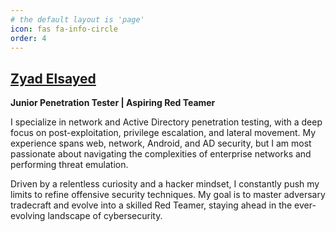 ```yaml
---
# the default layout is 'page'
icon: fas fa-info-circle
order: 4
---
```


## [Zyad Elsayed](https://www.linkedin.com/in/zyad-abdelbary/) 

**Junior Penetration Tester \| Aspiring Red Teamer**





I specialize in network and Active Directory penetration testing, with a deep focus on post-exploitation, privilege escalation, and lateral movement. My experience spans web, network, Android, and AD security, but I am most passionate about navigating the complexities of enterprise networks and performing threat emulation.

Driven by a relentless curiosity and a hacker mindset, I constantly push my limits to refine offensive security techniques. My goal is to master adversary tradecraft and evolve into a skilled Red Teamer, staying ahead in the ever-evolving landscape of cybersecurity.

